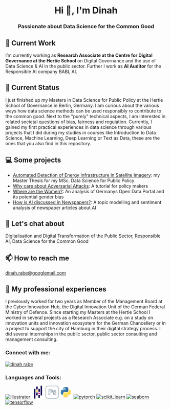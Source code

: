 <h1 align="center">Hi 👋, I'm Dinah</h1>
<h3 align="center">Passionate about Data Science for the Common Good</h3>

## 🔭 Current Work
I’m currently working as **Research Associate at the Centre for Digital Governance at the Hertie School** on Digital Governance and the use of Data Science & AI in the public sector. Further I work as **AI Auditor** for the Responsible AI company BABL AI.

## 🌱 Current Status 
I just finished up my Masters in Data Science for Public Policy at the Hertie School of Governance in Berlin, Germany. I am curious about the various ways how data science methods can be used responsibly ro contribute to the common good. Next to the "purely" technical aspects, I am interested in related societal questions of bias, fairness and regulation. Currently, I gained my first practical experiences in data science through various projects that I did during my studies in courses like Introduction to Data Science, Machine Learning, Deep Learning or Text as Data, these are the ones that you also find in this repository.

## 💻 Some projects
- [Automated Detection of Energy Infrastructure in Satellite Imagery](https://github.com/Hertie-Thesis-Halkenhaeusser-Rabe/Thesis-Code-Base): my Master Thesis for my MSc. Data Science for Public Policy
- [Why care about Adversarial Attacks](https://github.com/dinahrabe/tutorial_adversarial_attacks): A tutorial for policy makers
- [Where are the Women?](https://github.com/dinahrabe/invisible_women_project): An analysis of Germanys Open Data Portal and its potential gender bias
- [How is AI discussed in Newspapers?](https://github.com/dinahrabe/ai_perception): A topic modelling and sentiment analysis of newspaper articles about AI

## 💬 Let's chat about 
Digitalisation and Digital Transformation of the Public Sector, Responsible AI, Data Science for the Common Good

## 📫 How to reach me
dinah.rabe@googlemail.com

## 📄 My professional experiences
I previously worked for two years as Member of the Management Board at the Cyber Innovation Hub, the Digital Innovation Unit of the German Federal Ministry of Defence. Since starting my Masters at the Hertie School I worked in several projects as a Research Associate e.g. on a study on innovation units and innovation ecosystem for the German Chancellery or in a project to support the city of Hamburg in their digital strategy process. I did several internships in the public sector, public sector consulting and management consulting.

<h3 align="left">Connect with me:</h3>
<p align="left">
<a href="https://linkedin.com/in/dinah rabe" target="blank"><img align="center" src="https://raw.githubusercontent.com/rahuldkjain/github-profile-readme-generator/master/src/images/icons/Social/linked-in-alt.svg" alt="dinah rabe" height="30" width="40" /></a>
</p>

<h3 align="left">Languages and Tools:</h3>
<p align="left"> <a href="https://www.adobe.com/in/products/illustrator.html" target="_blank" rel="noreferrer"> <img src="https://www.vectorlogo.zone/logos/adobe_illustrator/adobe_illustrator-icon.svg" alt="illustrator" width="40" height="40"/> </a> <a href="https://pandas.pydata.org/" target="_blank" rel="noreferrer"> <img src="https://raw.githubusercontent.com/devicons/devicon/2ae2a900d2f041da66e950e4d48052658d850630/icons/pandas/pandas-original.svg" alt="pandas" width="40" height="40"/> </a> <a href="https://www.photoshop.com/en" target="_blank" rel="noreferrer"> <img src="https://raw.githubusercontent.com/devicons/devicon/master/icons/photoshop/photoshop-line.svg" alt="photoshop" width="40" height="40"/> </a> <a href="https://www.python.org" target="_blank" rel="noreferrer"> <img src="https://raw.githubusercontent.com/devicons/devicon/master/icons/python/python-original.svg" alt="python" width="40" height="40"/> </a> <a href="https://pytorch.org/" target="_blank" rel="noreferrer"> <img src="https://www.vectorlogo.zone/logos/pytorch/pytorch-icon.svg" alt="pytorch" width="40" height="40"/> </a> <a href="https://scikit-learn.org/" target="_blank" rel="noreferrer"> <img src="https://upload.wikimedia.org/wikipedia/commons/0/05/Scikit_learn_logo_small.svg" alt="scikit_learn" width="40" height="40"/> </a> <a href="https://seaborn.pydata.org/" target="_blank" rel="noreferrer"> <img src="https://seaborn.pydata.org/_images/logo-mark-lightbg.svg" alt="seaborn" width="40" height="40"/> </a> <a href="https://www.tensorflow.org" target="_blank" rel="noreferrer"> <img src="https://www.vectorlogo.zone/logos/tensorflow/tensorflow-icon.svg" alt="tensorflow" width="40" height="40"/> </a> </p>

